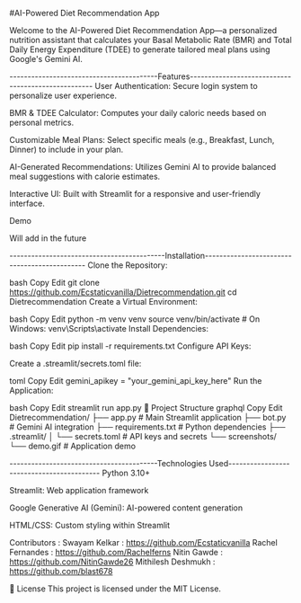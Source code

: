 #AI-Powered Diet Recommendation App

Welcome to the AI-Powered Diet Recommendation App—a personalized nutrition assistant that calculates your Basal Metabolic Rate (BMR) and Total Daily Energy Expenditure (TDEE) to generate tailored meal plans using Google's Gemini AI.

 -----------------------------------------Features---------------------------------------------------
User Authentication: Secure login system to personalize user experience.

BMR & TDEE Calculator: Computes your daily caloric needs based on personal metrics.

Customizable Meal Plans: Select specific meals (e.g., Breakfast, Lunch, Dinner) to include in your plan.

AI-Generated Recommendations: Utilizes Gemini AI to provide balanced meal suggestions with calorie estimates.

Interactive UI: Built with Streamlit for a responsive and user-friendly interface.

Demo

Will add in the future

-------------------------------------------Installation---------------------------------------------
Clone the Repository:

bash
Copy
Edit
git clone https://github.com/Ecstaticvanilla/Dietrecommendation.git
cd Dietrecommendation
Create a Virtual Environment:

bash
Copy
Edit
python -m venv venv
source venv/bin/activate  # On Windows: venv\Scripts\activate
Install Dependencies:

bash
Copy
Edit
pip install -r requirements.txt
Configure API Keys:

Create a .streamlit/secrets.toml file:

toml
Copy
Edit
gemini_apikey = "your_gemini_api_key_here"
Run the Application:

bash
Copy
Edit
streamlit run app.py
📂 Project Structure
graphql
Copy
Edit
Dietrecommendation/
├── app.py             # Main Streamlit application
├── bot.py             # Gemini AI integration
├── requirements.txt   # Python dependencies
├── .streamlit/
│   └── secrets.toml   # API keys and secrets
└── screenshots/
    └── demo.gif       # Application demo

-----------------------------------------Technologies Used------------------------------------------
Python 3.10+

Streamlit: Web application framework

Google Generative AI (Gemini): AI-powered content generation

HTML/CSS: Custom styling within Streamlit


Contributors :
Swayam Kelkar : https://github.com/Ecstaticvanilla
Rachel Fernandes : https://github.com/Rachelferns
Nitin Gawde : https://github.com/NitinGawde26
Mithilesh Deshmukh : https://github.com/blast678

📄 License
This project is licensed under the MIT License.
